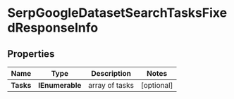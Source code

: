 # SerpGoogleDatasetSearchTasksFixedResponseInfo


## Properties

| Name | Type | Description | Notes |
|------------ | ------------- | ------------- | -------------|
**Tasks** | **IEnumerable<SerpGoogleDatasetSearchTasksFixedTaskInfo>** | array of tasks |[optional]|